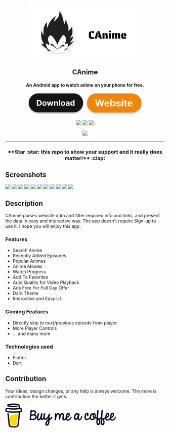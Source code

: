 <p align="center"><a href="https://github.com/Darkprnce/CAnime"><img src="/meta/canime.png" width="350"></a></p> 
<h2 align="center"><b>CAnime</b></h2>
<h4 align="center">An Android app to watch anime on your phone for free.</h4>
<p align="center"><a href="https://github.com/Darkprnce/CAnime/releases"><img src="/meta/downloads.png"></a> 
<a href="https://canime.in/"><img src="/meta/website.png"></a></p> 
<p align="center">
<a href="https://github.com/Darkprnce/CAnime" alt="GitHub release"><img src="https://img.shields.io/badge/version-1.0.0-blue.svg" ></a>
<a href="/LICENSE" alt="License: GPLv3"><img src="https://img.shields.io/badge/License-MIT-orange.svg"></a>
<a href="https://github.com/Darkprnce/CAnime" alt="Build Status"><img src="https://img.shields.io/badge/build-passing-yellowgreen.svg"></a>
</p>
<p align="center">
 <a href="https://discord.gg/9DPRarF6Uy"><img src="https://img.shields.io/badge/Discord-7289DA?style=for-the-badge&logo=discord&logoColor=white"></a>
 </p>
<hr>

<h3 align="center">**Star :star:  this repo to show your support and it really does matter!** :clap:</h4>

## Screenshots

[<img src="meta/android/screenshots/screenshot_01.jpeg" width=160>](meta/android/screenshots/screenshot_01.jpeg)
[<img src="meta/android/screenshots/screenshot_02.jpeg" width=160>](meta/android/screenshots/screenshot_02.jpeg)
[<img src="meta/android/screenshots/screenshot_03.jpeg" width=160>](meta/android/screenshots/screenshot_03.jpeg)
[<img src="meta/android/screenshots/screenshot_04.jpeg" width=160>](meta/android/screenshots/screenshot_04.jpeg)
[<img src="meta/android/screenshots/screenshot_05.jpeg" width=160>](meta/android/screenshots/screenshot_05.jpeg)
[<img src="meta/android/screenshots/screenshot_06.jpeg" width=160>](meta/android/screenshots/screenshot_06.jpeg)
[<img src="meta/android/screenshots/screenshot_07.jpeg" width=160>](meta/android/screenshots/screenshot_07.jpeg)
[<img src="meta/android/screenshots/screenshot_08.jpeg" width=160>](meta/android/screenshots/screenshot_08.jpeg)
[<img src="meta/android/screenshots/screenshot_09.jpeg" width=160>](meta/android/screenshots/screenshot_09.jpeg)
[<img src="meta/android/screenshots/screenshot_10.jpeg" width=160>](meta/android/screenshots/screenshot_10.jpeg)
[<img src="meta/android/screenshots/screenshot_11.jpeg" width=160>](meta/android/screenshots/screenshot_11.jpeg)


## Description

CAnime parses website data and filter required info and links, and present the data in easy and interactive way. The app doesn't require Sign-up to use it.
I hope you will enjoy this app.

### Features

* Search Anime
* Recently Added Episodes
* Popular Animes
* Anime Movies
* Watch Progress
* Add To Favorites
* Auto Quality for Video Playback
* Ads Free For Full Day Offer
* Dark Theme
* Interactive and Easy UI.

### Coming Features

* Directly skip to next/previous episode from player.
* More Player Controls
* … and many more

### Technologies used
* Flutter
* Dart

## Contribution
Your ideas, design changes, or any help is always welcome. The more is contribution the better it gets.

<p align="left"><a href="https://www.buymeacoffee.com/darkprnce"><img src="/meta/buycoffe.png" width="350"></a></p> 
